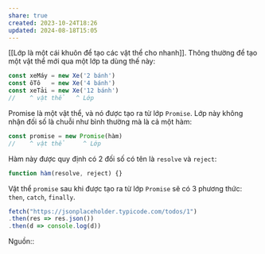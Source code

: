 ```yaml
---
share: true
created: 2023-10-24T18:26
updated: 2024-08-18T15:05
---
```

[[Lớp là một cái khuôn để tạo các vật thể cho nhanh]]. Thông thường để tạo một vật thể mới qua một lớp ta dùng thế này:
```js
const xeMáy = new Xe('2 bánh')
const ôTô   = new Xe('4 bánh')
const xeTải = new Xe('12 bánh')
//    ^ vật thể   ^ Lớp
```

Promise là một vật thể, và nó được tạo ra từ lớp `Promise`. Lớp này không nhận đối số là chuỗi như bình thường mà là cả một hàm:
```js
const promise = new Promise(hàm)
//    ^ vật thể     ^ Lớp
```

Hàm này được quy định có 2 đối số có tên là `resolve` và `reject`:
```js
function hàm(resolve, reject) {} 
```

Vật thể `promise` sau khi được tạo ra từ lớp `Promise` sẽ có 3 phương thức: `then`, `catch`, `finally`. 


```js
fetch("https://jsonplaceholder.typicode.com/todos/1")
.then(res => res.json())
.then(d => console.log(d))
```
Nguồn::


